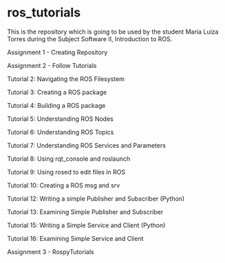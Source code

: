 # ros_tutorials
This is the repository which is going to be used by the student Maria Luiza Torres during the Subject Software II, Introduction to ROS.

Assignment 1 - Creating Repository

Assignment 2 - Follow Tutorials

Tutorial 2: Navigating the ROS Filesystem

Tutorial 3: Creating a ROS package

Tutorial 4: Building a ROS package

Tutorial 5: Understanding ROS Nodes

Tutorial 6: Understanding ROS Topics

Tutorial 7: Understanding ROS Services and Parameters

Tutorial 8: Using rqt_console and roslaunch

Tutorial 9: Using rosed to edit files in ROS

Tutorial 10: Creating a ROS msg and srv

Tutorial 12: Writing a simple Publisher and Subscriber (Python)

Tutorial 13: Examining Simple Publisher and Subscriber

Tutorial 15: Writing a Simple Service and Client (Python)

Tutorial 16: Examining Simple Service and Client

Assignment 3 - RospyTutorials
